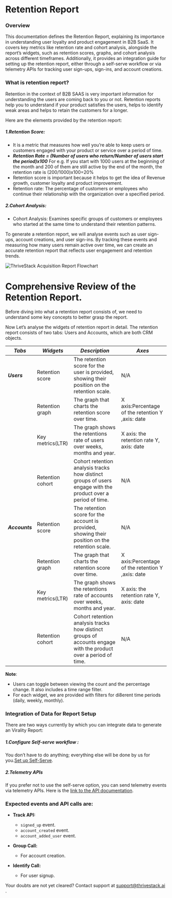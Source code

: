 # Retention Report
### Overview
This documentation defines the Retention Report, explaining its importance in understanding user loyalty and product engagement in B2B SaaS. It covers key metrics like retention rate and cohort analysis, alongside the report’s widgets, such as retention scores, graphs, and cohort analysis across different timeframes. Additionally, it provides an integration guide for setting up the retention report, either through a self-serve workflow or via telemetry APIs for tracking user sign-ups, sign-ins, and account creations.

### What is retention report? 
Retention in the context of B2B SAAS is very important information for understanding the users are coming back to you or not. Retention reports help you to understand if your product satisfies the users, helps to identify weak areas and helps to retain the customers for a longer.

Here are the elements provided by the retention report:
##### 1.Retention Score:
- It is a metric that measures how well you’re able to keep users or customers engaged with your product or service over a period of time. 
- ***Retention Rate = (Number of users who return/Number of users start the period)x100***
For e.g. If you start with 1000 users at the beginning of the month and 200 of them are still active by the end of the month, the retention rate is (200/1000)x100=20% 
- Retention score is important because it helps to get the idea of Revenue growth, customer loyalty and product improvement.
- Retention rate: The percentage of customers or employees who continue their relationship with the organization over a specified period.
  
##### 2.Cohort Analysis:
-	Cohort Analysis: Examines specific groups of customers or employees who started at the same time to understand their retention patterns.

To generate a retention report, we will analyse events such as user sign-ups, account creations, and user sign-ins. By tracking these events and measuring how many users remain active over time, we can create an accurate retention report that reflects user engagement and retention trends.

![ThriveStack Acquisition Report Flowchart](/img/docs/analyze/reports/Retention_Report.png)

# Comprehensive Review of the Retention Report. 
Before diving into what a retention report consists of, we need to understand some key concepts to better grasp the report. 

Now Let’s analyse the widgets of retention report in detail. 
The retention report consists of two tabs: Users and Accounts, which are both CRM objects.

| ***Tabs*** |  ***Widgets*** | ***Description*** | ***Axes*** |
| -------- | ------------ | -------------- | -------- |
| ***Users*** | Retention score | The retention score for the user is provided, showing their position on the retention scale.| N/A |
|          | Retention graph | The graph that charts the retention score over time. | X axis:Percentage of the retention Y ,axis: date |
|          | Key metrics(LTR) | The graph shows the retentions rate of users over weeks, months and year. | X axis: the retention rate Y, axis: date |
|          | Retention cohort | Cohort retention analysis tracks how distinct groups of users engage with the product over a period of time.|   N/A    |
| ***Accounts*** | Retention score | The retention score for the account is provided, showing their position on the retention scale.| N/A |
|          | Retention graph | The graph that charts the retention score over time. | X axis:Percentage of the retention Y ,axis: date |
|          | Key metrics(LTR) | The graph shows the retentions rate of accounts over weeks, months and year. | X axis: the retention rate Y, axis: date |
|          | Retention cohort | Cohort retention analysis tracks how distinct groups of accounts engage with the product over a period of time.|   N/A    |

**Note**: 
- Users can toggle between viewing the count and the percentage change. It also includes a time range filter.
- For each widget, we are provided with filters for di8erent time periods (daily, weekly, monthly).

### Integration of Data for Report Setup

There are two ways currently by which you can integrate data to generate an Virality Report:
##### 1.Configure Self-serve workflow :
You don’t have to do anything; everything else will be done by us for you.[Set up Self-Serve](https://dev.app.thrivestack.ai/build/setup/quick-start/).
##### 2.Telemetry APIs

If you prefer not to use the self-serve option, you can send telemetry events via telemetry APIs. Here is the [link to the API documentation](https://link-to-api-docs.com).

### Expected events and API calls are:

- **Track API:**
  - `signed_up` event.
  - `account_created` event.
  - `account_added_user` event.

- **Group Call:**
  - For account creation.

- **Identify Call:**
  - For user signup.
   
Your doubts are not yet cleared? Contact support at support@thrivestack.ai .

